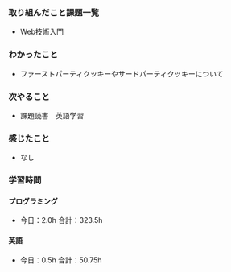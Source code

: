 ### 取り組んだこと課題一覧
- Web技術入門
### わかったこと
-  ファーストパーティクッキーやサードパーティクッキーについて
### 次やること
- 課題読書　英語学習
### 感じたこと
- なし
### 学習時間
#### プログラミング
- 今日：2.0h 合計：323.5h
#### 英語
- 今日：0.5h 合計：50.75h